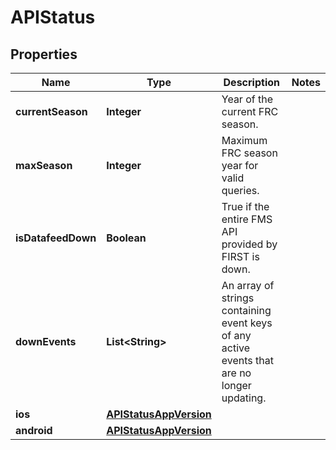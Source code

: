 

# APIStatus

## Properties

Name | Type | Description | Notes
------------ | ------------- | ------------- | -------------
**currentSeason** | **Integer** | Year of the current FRC season. | 
**maxSeason** | **Integer** | Maximum FRC season year for valid queries. | 
**isDatafeedDown** | **Boolean** | True if the entire FMS API provided by FIRST is down. | 
**downEvents** | **List&lt;String&gt;** | An array of strings containing event keys of any active events that are no longer updating. | 
**ios** | [**APIStatusAppVersion**](APIStatusAppVersion.md) |  | 
**android** | [**APIStatusAppVersion**](APIStatusAppVersion.md) |  | 



